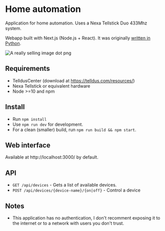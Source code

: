 # Home automation
Application for home automation. Uses a Nexa Tellstick Duo 433Mhz system.

Webapp built with Next.js (Node.js + React). It was originally [written in Python](https://github.com/kiwiholmberg/kw-hc/tree/legacy-python).

![A really selling image dot png](http://i.imgur.com/ZjaS0or.png)

## Requirements
* TelldusCenter (download at https://telldus.com/resources/)
* Nexa Tellstick or equivalent hardware
* Node >=10 and npm

## Install
* Run `npm install`
* Use `npm run dev` for development.
* For a clean (smaller) build, run `npm run build && npm start`.

## Web interface
Available at http://localhost:3000/ by default.

## API
* `GET /api/devices` - Gets a list of available devices.
* `POST /api/devices/{device-name}/{on|off}` - Control a device

## Notes
* This application has no authentication, I don't recomment exposing it to the internet or to a network with users you don't trust.
